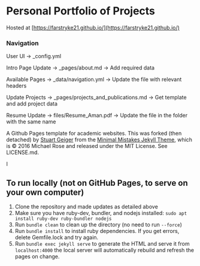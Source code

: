 # Personal Portfolio of Projects
Hosted at [https://farstryke21.github.io/](https://farstryke21.github.io/)
### Navigation
User UI -> _config.yml

Intro Page Update -> _pages/about.md -> Add required data

Available Pages -> _data/navigation.yml -> Update the file with relevant headers

Update Projects -> _pages/projects_and_publications.md -> Get template and add project data

Resume Update -> files/Resume_Aman.pdf -> Update the file in the folder with the same name


A Github Pages template for academic websites. This was forked (then detached) by [Stuart Geiger](https://github.com/staeiou) from the [Minimal Mistakes Jekyll Theme](https://mmistakes.github.io/minimal-mistakes/), which is © 2016 Michael Rose and released under the MIT License. See LICENSE.md.

I
## To run locally (not on GitHub Pages, to serve on your own computer)

1. Clone the repository and made updates as detailed above
1. Make sure you have ruby-dev, bundler, and nodejs installed: `sudo apt install ruby-dev ruby-bundler nodejs`
1. Run `bundle clean` to clean up the directory (no need to run `--force`)
1. Run `bundle install` to install ruby dependencies. If you get errors, delete Gemfile.lock and try again.
1. Run `bundle exec jekyll serve` to generate the HTML and serve it from `localhost:4000` the local server will automatically rebuild and refresh the pages on change.

